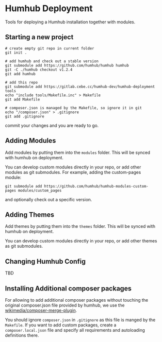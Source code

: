 Humhub Deployment
=================

Tools for deploying a Humhub installation together with modules.

Starting a new project
----------------------

```
# create empty git repo in current folder
git init .

# add humhub and check out a stable version
git submodule add https://github.com/humhub/humhub humhub
git -C ./humhub checkout v1.2.4
git add humhub

# add this repo
git submodule add https://gitlab.cebe.cc/humhub-dev/humhub-deployment tools
echo "include tools/Makefile.inc" > Makefile
git add Makefile

# composer.json is managed by the Makefile, so ignore it in git
echo "/composer.json" > .gitignore
git add .gitignore
```

commit your changes and you are ready to go.

Adding Modules
--------------

Add modules by putting them into the `modules` folder. This will
be synced with humhub on deployment.

You can develop custom modules directly in your repo, or add other modules as
git submodules. For example, adding the custom-pages module:

```
git submodule add https://github.com/humhub/humhub-modules-custom-pages modules/custom_pages
```

and optionally check out a specific version.

Adding Themes
-------------

Add themes by putting them into the `themes` folder. This will
be synced with humhub on deployment.

You can develop custom modules directly in your repo, or add other themes as
git submodules.

Changing Humhub Config
----------------------

TBD


Installing Additional composer packages
---------------------------------------

For allowing to add additional composer packages without touching the original composer.json file
provided by humhub, we use the [wikimedia/composer-merge-plugin](https://github.com/wikimedia/composer-merge-plugin).

You should ignore `composer.json` in `.gitignore` as this file is manged by the `Makefile`.
If you want to add custom packages, create a `composer.local.json` file and specify all
requirements and autoloading definitions there.





